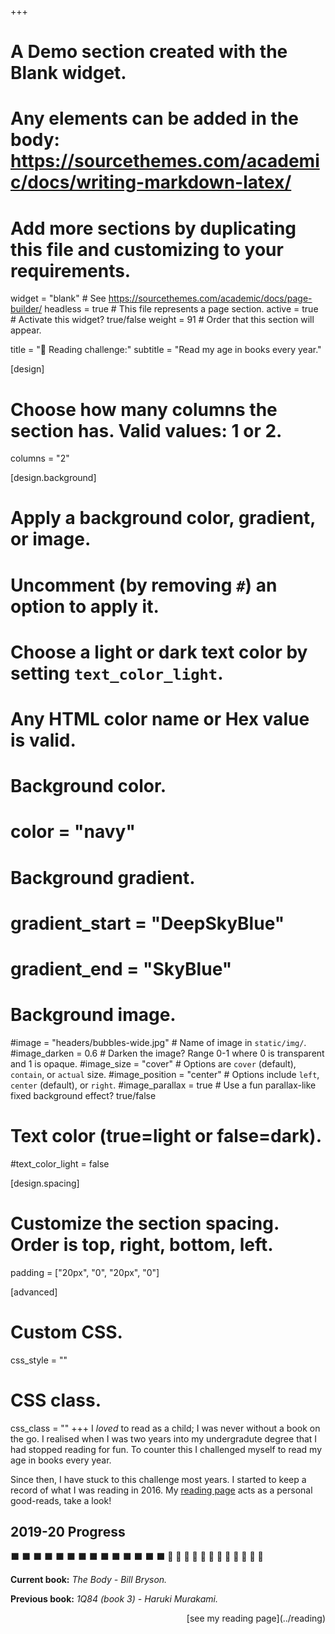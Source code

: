 +++
# A Demo section created with the Blank widget.
# Any elements can be added in the body: https://sourcethemes.com/academic/docs/writing-markdown-latex/
# Add more sections by duplicating this file and customizing to your requirements.

widget = "blank"  # See https://sourcethemes.com/academic/docs/page-builder/
headless = true  # This file represents a page section.
active = true  # Activate this widget? true/false
weight = 91  # Order that this section will appear.

title = ":book: Reading challenge:"
subtitle = "Read my age in books every year."

[design]
  # Choose how many columns the section has. Valid values: 1 or 2.
  columns = "2"

[design.background]
  # Apply a background color, gradient, or image.
  #   Uncomment (by removing `#`) an option to apply it.
  #   Choose a light or dark text color by setting `text_color_light`.
  #   Any HTML color name or Hex value is valid.

  # Background color.
  # color = "navy"
  
  # Background gradient.
  # gradient_start = "DeepSkyBlue"
  # gradient_end = "SkyBlue"
  
  # Background image.
  #image = "headers/bubbles-wide.jpg"  # Name of image in `static/img/`.
  #image_darken = 0.6  # Darken the image? Range 0-1 where 0 is transparent and 1 is opaque.
  #image_size = "cover"  #  Options are `cover` (default), `contain`, or `actual` size.
  #image_position = "center"  # Options include `left`, `center` (default), or `right`.
  #image_parallax = true  # Use a fun parallax-like fixed background effect? true/false

  # Text color (true=light or false=dark).
  #text_color_light = false

[design.spacing]
  # Customize the section spacing. Order is top, right, bottom, left.
  padding = ["20px", "0", "20px", "0"]

[advanced]
 # Custom CSS. 
 css_style = ""
 
 # CSS class.
 css_class = ""
+++
I _loved_ to read as a child; I was never without a book on the go. I realised
when I was two years into my undergradute degree that I had stopped reading for fun. To counter this I challenged myself to read my age in books every year. 

Since then, I have stuck to this challenge most years. I started to keep a record of what I was reading in 2016. My [reading page](../reading) acts as a personal good-reads, take a look! 

## 2019-20 Progress 

:black_large_square: :black_large_square: :black_large_square: :black_large_square: :black_large_square: :black_large_square: :black_large_square: :black_large_square: :black_large_square: :black_large_square: :black_large_square: :black_large_square:
:black_large_square: :black_large_square: :black_square_button: :black_square_button: :black_square_button: :black_square_button: :black_square_button: :black_square_button: :black_square_button: :black_square_button: :black_square_button: :black_square_button: :black_square_button: :black_square_button:

__Current book:__  _The Body - Bill Bryson._  
  
__Previous book:__  _1Q84 (book 3) - Haruki Murakami._

<!-- __Previous book:__ _The Amulet of Samarkand - Jonathan Stroud._ -->
<div align="right"> [see my reading page](../reading) </div>
<!--[*See back catalogue and comments*](reading-challenge)  -->
 
 
